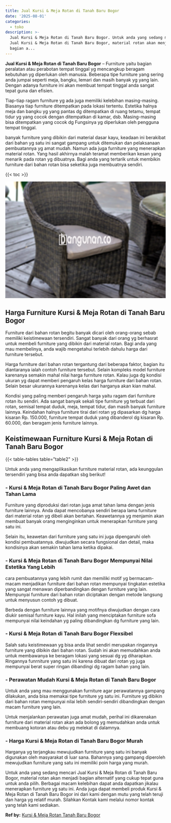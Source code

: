 ```yaml
---
title: Jual Kursi & Meja Rotan di Tanah Baru Bogor
date: '2025-08-01'
categories:
  - toko
description: >-
  Jual Kursi & Meja Rotan di Tanah Baru Bogor. Untuk anda yang sedang mencari
  Jual Kursi & Meja Rotan di Tanah Baru Bogor, material rotan akan menjadi
  bagian a...
---
```


**Jual Kursi & Meja Rotan di Tanah Baru Bogor** – Furniture yaitu bagian peralatan atau perabotan tempat tinggal yg mencangkup beragam kebutuhan yg diperlukan oleh manusia. Beberapa tipe furniture yang sering anda jumpai seperti meja, bangku, lemari dan masih banyak yg yang lain. Dengan adanya furniture ini akan membuat tempat tinggal anda sangat tepat guna dan efisien.

Tiap-tiap ragam furniture yg ada juga memiliki kelebihan masing-masing. Biasanya tiap furniture ditempatkan pada lokasi tertentu. Estetika halnya meja dan bangku yg yang pantas dg ditempatkan di ruang tetamu, tempat tidur yg yang cocok dengan ditempatkan di kamar, dsb. Masing-masing bisa ditempatkan yang cocok dg Fungsinya yg diperlukan oleh pengguna tempat tinggal.

banyak furniture yang dibikin dari material dasar kayu, keadaan ini berakibat dari bahan yg satu ini sangat gampang untuk ditemukan dan pelaksanaan pembuatannya yg amat mudah. Namun ada juga furniture yang menerapkan material rotan. Yang hasil akhirnya malah teramat memberikan kesan yang menarik pada rotan yg dibuatnya. Bagi anda yang tertarik untuk membikin furniture dari bahan rotan bisa seketika juga membuatnya sendiri.

{{< toc >}}

![Jual Kursi & Meja Rotan di Tanah Baru Bogor](/images/kursi-meja-rotan-murah28.png)

## Harga Furniture Kursi & Meja Rotan di Tanah Baru Bogor

Furniture dari bahan rotan begitu banyak dicari oleh orang-orang sebab memiliki keistimewaan tersendiri. Sangat banyak dari orang yg berhasrat untuk membeli furniture yang dibikin dari material rotan. Bagi anda yang mau membelinya, anda wajib mengetahui terlebih dahulu harga dari furniture tersebut.

Harga furniture dari bahan rotan tergantung dari beberapa faktor, bagian itu diantaranya ialah contoh furniture tersebut. Selain kompleks model furniture karenanya semakin mahal nilai harga furniture rotan. Kalau juga dg kondisi ukuran yg dapat memberi pengaruh kelas harga furniture dari bahan rotan. Selain besar ukurannya karenanya kelas dari harganya akan kian mahal.

Kondisi yang paling memberi pengaruh harga yaitu ragam dari furniture rotan itu sendiri. Ada sangat banyak sekali tipe furniture yg terbuat dari rotan, semisal tempat duduk, meja, tempat tidur, dan masih banyak furniture lainnya. Keindahan halnya furniture tirai dari rotan yg dipasarkan dg harga kisaran Rp. 150.000, furniture tempat duduk yang dibanderol dg kisaran Rp. 60.000, dan beragam jenis furniture lainnya.

## Keistimewaan Furniture Kursi & Meja Rotan di Tanah Baru Bogor

{{< table-tables table="table2" >}}

Untuk anda yang mengaplikasikan furniture material rotan, ada keunggulan tersendiri yang bisa anda dapatkan sbg berikut!

### \- Kursi & Meja Rotan di Tanah Baru Bogor Paling Awet dan Tahan Lama

Furniture yang diproduksi dari rotan juga amat tahan lama dengan jenis furniture lainnya. Anda dapat mencobanya sendiri berapa lama furniture dari material rotan yg dibeli akan bertahan. Keawetannya yg menjamin akan membuat banyak orang menginginkan untuk menerapkan furniture yang satu ini.

Selain itu, keawetan dari furniture yang satu ini juga dipengaruhi oleh kondisi pembuatannya. diwujudkan secara fungsional dan detail, maka kondisinya akan semakin tahan lama ketika dipakai.

### \- Kursi & Meja Rotan di Tanah Baru Bogor Mempunyai Nilai Estetika Yang Lebih

cara pembuatannya yang lebih rumit dan memiliki motif yg bermacam-macam menjadikan furniture dari bahan rotan mempunyai tingkatan estetika yang sangat menawan diperbandingkan dengan furniture yang lain. Mempunyai furniture dari bahan rotan diciptakan dengan metode langsung untuk menyusun contoh yg dibuat.

Berbeda dengan furniture lainnya yang motifnya diwujudkan dengan cara diukir semisal furniture kayu. Hal inilah yang menciptakan furniture sofa mempunyai nilai keindahan yg paling dibandingkan dg furniture yang lain.

### \- Kursi & Meja Rotan di Tanah Baru Bogor Flexsibel

Salah satu keistimewaan yg bisa anda lihat sendiri merupakan ringannya furniture yang dibikin dari bahan rotan. Sudah ini akan memudahkan anda untuk membawanya ke beragam lokasi yang sesuai dg yg diharapkan. Ringannya funrniture yang satu ini karena dibuat dari rotan yg juga mempunyai berat super ringan dibandingi dg ragam bahan yang lain.

### \- Perawatan Mudah Kursi & Meja Rotan di Tanah Baru Bogor

Untuk anda yang mau menggunakan furniture agar perawatannya gampang dilakukan, anda bisa memakai tipe furniture yg satu ini. Furniture yg dibikin dari bahan rotan mempunyai nilai lebih sendiri-sendiri dibandingkan dengan macam furniture yang lain.

Untuk menjalankan perawatan juga amat mudah, perihal ini dikarenakan furniture dari material rotan akan ada bolong yg memudahkan anda untuk membuang kotoran atau debu yg melekat di dalamnya.

### \- Harga Kursi & Meja Rotan di Tanah Baru Bogor Murah

Harganya yg terjangkau mewujudkan furniture yang satu ini banyak digunakan oleh masyarakat di luar sana. Bahannya yang gampang diperoleh mewujudkan furniture yang satu ini memiliki poin harga yang murah.

Untuk anda yang sedang mencari Jual Kursi & Meja Rotan di Tanah Baru Bogor, material rotan akan menjadi bagian alternatif yang cukup tepat guna untuk anda pilih. Berbagai macam kelebihan dapat anda dapatkan jikalau menerapkan furniture yg satu ini. Anda juga dapat membeli produk Kursi & Meja Rotan di Tanah Baru Bogor ini dari kami dengan mutu yang telah teruji dan harga yg relatif murah. Silahkan Kontak kami melalui nomor kontak yang telah kami sediakan.

**Ref by:** [Kursi & Meja Rotan Tanah Baru Bogor](https://id.wikipedia.org/wiki/Kursi)
